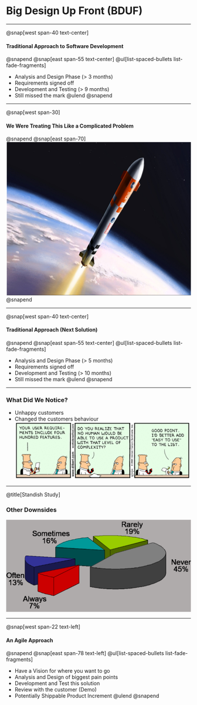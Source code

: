
# Big Design Up Front (BDUF)
---
@snap[west span-40 text-center]
#### Traditional Approach to Software Development
@snapend
@snap[east span-55 text-center]
@ul[list-spaced-bullets list-fade-fragments]
- Analysis and Design Phase (> 3 months)
- Requirements signed off
- Development and Testing (> 9 months)
- Still missed the mark
@ulend
@snapend

---
@snap[west span-30]
#### We Were Treating This Like a Complicated Problem
@snapend
@snap[east span-70]
![Standish](assets/img/rocket.png)
@snapend

---
@snap[west span-40 text-center]
#### Traditional Approach (Next Solution)
@snapend
@snap[east span-55 text-center]
@ul[list-spaced-bullets list-fade-fragments]
- Analysis and Design Phase (> 5 months)
- Requirements signed off
- Development and Testing (> 10 months)
- Still missed the mark
@ulend
@snapend

---
### What Did We Notice?
- Unhappy customers
- Changed the customers behaviour
![Dilbert](assets/img/dilbert-easy.png)

---
@title[Standish Study]
### Other Downsides
![Standish](assets/img/Standish.png)

---
@snap[west span-22 text-left]
#### An Agile Approach
@snapend
@snap[east span-78 text-left]
@ul[list-spaced-bullets list-fade-fragments]
- Have a Vision for where you want to go
- Analysis and Design of biggest pain points
- Development and Test this solution
- Review with the customer (Demo)
- Potentially Shippable Product Increment
@ulend
@snapend
